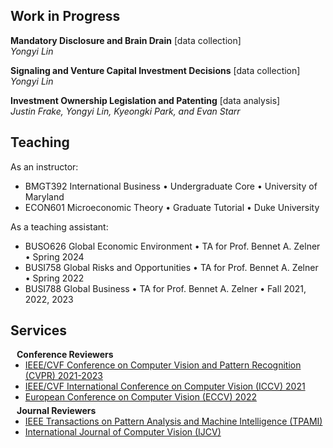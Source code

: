 ## Work in Progress

**Mandatory Disclosure and Brain Drain** [data collection]  
*Yongyi Lin*

**Signaling and Venture Capital Investment Decisions** [data collection]  
*Yongyi Lin*

**Investment Ownership Legislation and Patenting** [data analysis]  
*Justin Frake, Yongyi Lin, Kyeongki Park, and Evan Starr*

## Teaching

As an instructor:
- BMGT392 International Business • Undergraduate Core • University of Maryland
- ECON601 Microeconomic Theory • Graduate Tutorial • Duke University

As a teaching assistant:
- BUSO626 Global Economic Environment • TA for Prof. Bennet A. Zelner • Spring 2024
- BUSI758 Global Risks and Opportunities • TA for Prof. Bennet A. Zelner • Spring 2022
- BUSI788 Global Business • TA for Prof. Bennet A. Zelner • Fall 2021, 2022, 2023

## Services

<h4 style="margin:0 10px 0;">Conference Reviewers</h4>

<ul style="margin:0 0 5px;">
  <li><a href="http://cvpr2023.thecvf.com/"><autocolor>IEEE/CVF Conference on Computer Vision and Pattern Recognition (CVPR) 2021-2023</autocolor></a></li>
  <li><a href="http://iccv2021.thecvf.com/"><autocolor>IEEE/CVF International Conference on Computer Vision (ICCV) 2021</autocolor></a></li>
  <li><a href="https://eccv2022.ecva.net/"><autocolor>European Conference on Computer Vision (ECCV) 2022</autocolor></a></li>
</ul>

<h4 style="margin:0 10px 0;">Journal Reviewers</h4>

<ul style="margin:0 0 20px;">
  <li><a href="https://www.computer.org/csdl/journal/tp"><autocolor>IEEE Transactions on Pattern Analysis and Machine Intelligence (TPAMI)</autocolor></a></li>
  <li><a href="https://www.springer.com/journal/11263"><autocolor>International Journal of Computer Vision (IJCV)</autocolor></a></li>
</ul>